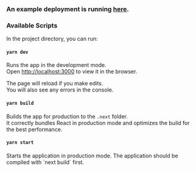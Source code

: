 ### An example deployment is running [here](https://weather-widget.mmycek83.now.sh).

### Available Scripts

In the project directory, you can run:

#### `yarn dev`

Runs the app in the development mode.<br>
Open [http://localhost:3000](http://localhost:3000) to view it in the browser.

The page will reload if you make edits.<br>
You will also see any errors in the console.

#### `yarn build`

Builds the app for production to the `.next` folder.<br>
It correctly bundles React in production mode and optimizes the build for the best performance.

#### `yarn start`

Starts the application in production mode.
The application should be compiled with \`next build\` first.

